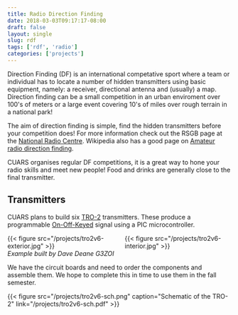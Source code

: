 ```yaml
---
title: Radio Direction Finding 
date: 2018-03-03T09:17:17-08:00
draft: false
layout: single
slug: rdf 
tags: ['rdf', 'radio']
categories: ['projects']
---
```


Direction Finding (DF) is an international competative sport where a team or individual has to locate a number of hidden transmitters using basic equipment, namely: a receiver, directional antenna and (usually) a map. Direction finding can be a small competition in an urban enviroment over 100's of meters or a large event covering 10's of miles over rough terrain in a national park!

The aim of direction finding is simple, find the hidden transmitters before your competition does! For more information check out the RSGB page at the [National Radio Centre](http://www.nationalradiocentre.co.uk/ardf/). Wikipedia also has a good page on [Amateur radio direction finding](https://en.wikipedia.org/wiki/Amateur_radio_direction_finding).

CUARS organises regular DF competitions, it is a great way to hone your radio skills and meet new people! Food and drinks are generally close to the final transmitter.

## Transmitters

CUARS plans to build six [TRO-2](http://open-circuit.co.uk/wp/transmitters/tro2-v6/) transmitters. These produce a programmable [On-Off-Keyed](https://en.wikipedia.org/wiki/On-off_keying) signal using a PIC microcontroller.

<div class="columns is-vcentered">
  <div class="column">
{{< figure src="/projects/tro2v6-exterior.jpg" >}}
  </div>
  <div class="column">
{{< figure src="/projects/tro2v6-interior.jpg" >}}
  </div>
</div>

<div class="columns is-centered">
  <i>Example built by Dave Deane G3ZOI</i> 
</div>

We have the circuit boards and need to order the components and assemble them. We hope to complete this in time to use them in the fall semester. 

{{< figure src="/projects/tro2v6-sch.png" caption="Schematic of the TRO-2" link="/projects/tro2v6-sch.pdf" >}}
